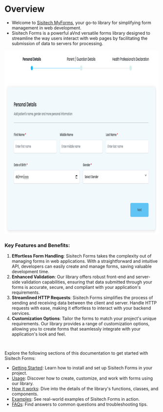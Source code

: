# Overview

- Welcome to [Sisitech MyForms](https://github.com/orgs/sisitech/packages/npm/package/myform), your go-to library for simplifying form management in web development. 
- Sisitech Forms is a powerful aVnd versatile forms library designed to streamline the way users interact with web pages by facilitating the submission of data to servers for processing. 

<img src="../../../images/myforms/multi-form.png" height="600" width="1000">

### Key Features and Benefits:

1. **Effortless Form Handling**: Sisitech Forms takes the complexity out of managing forms in web applications. With a straightforward and intuitive API, developers can easily create and manage forms, saving valuable development time.
2. **Enhanced Validation**: Our library offers robust front-end and server-side validation capabilities, ensuring that data submitted through your forms is accurate, secure, and compliant with your application's requirements.
3. **Streamlined HTTP Requests**: Sisitech Forms simplifies the process of sending and receiving data between the client and server. Handle HTTP requests with ease, making it effortless to interact with your backend services.
4. **Customization Options**: Tailor the forms to match your project's unique requirements. Our library provides a range of customization options, allowing you to create forms that seamlessly integrate with your application's look and feel.

<br>

Explore the following sections of this documentation to get started with Sisitech Forms:
<br>

- [Getting Started](../myForms/gettingStarted.md): Learn how to install and set up Sisitech Forms in your project.
- [Usage](../myForms/usage.md): Discover how to create, customize, and work with forms using our library.
- [How it works](../myForms//howItWorks.md): Dive into the details of the library's functions, classes, and components.
- [Examples](../myForms/examples.md): See real-world examples of Sisitech Forms in action.
- [FAQs](../myForms/faqs.md): Find answers to common questions and troubleshooting tips.